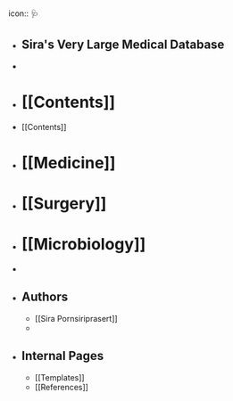 icon:: 🩺

- ## Sira's Very Large Medical Database
-
- # [[Contents]]
- [[Contents]]
- # [[Medicine]]
- # [[Surgery]]
- # [[Microbiology]]
-
- ## Authors
	- [[Sira Pornsiriprasert]]
	-
- ## Internal Pages
	- [[Templates]]
	- [[References]]